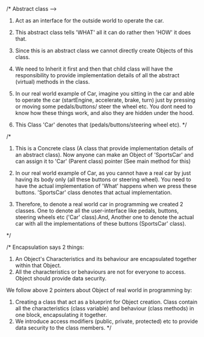 /*
Abstract class --> 
1. Act as an interface for the outside world to operate the car. 
2. This abstract class tells 'WHAT' all it can do rather then 'HOW' it does that.
3. Since this is an abstract class we cannot directly create Objects of this class. 
4. We need to Inherit it first and then that child class will have the responsibility to 
provide implementation details of all the abstract (virtual) methods in the class.

5. In our real world example of Car, imagine you sitting in the car and able to operate
the car (startEngine, accelerate, brake, turn) just by pressing or moving some
pedals/buttons/ steer the wheel etc. You dont need to know how these things work, and
also they are hidden under the hood.
6. This Class 'Car' denotes that (pedals/buttons/steering wheel etc). 
*/



/*
1. This is a Concrete class (A class that provide implementation details of an abstract class).
Now anyone can make an Object of 'SportsCar' and can assign it to 'Car' (Parent class) pointer 
(See main method for this)

2. In our real world example of Car, as you cannot have a real car by just having its body only
(all these buttons or steering wheel). You need to have the actual implementation of 'What' happens
when we press these buttons. 'SportsCar' class denotes that actual implementation. 

3. Therefore, to denote a real world car in programming we created 2 classes.
One to denote all the user-interface like pedals, buttons, steering wheels etc ('Car' class).And,
Another one to denote the actual car with all the implementations of these buttons (SportsCar' class).
 
*/


/*
Encapsulation says 2 things:
1. An Object's Characteristics and its behaviour are encapsulated together
within that Object.
2. All the characteristics or behaviours are not for everyone to access.
Object should provide data security.

We follow above 2 pointers about Object of real world in programming by:
1. Creating a class that act as a blueprint for Object creation. Class contain
all the characteristics (class variable) and behaviour (class methods) in one block,
encapsulating it together.
2. We introduce access modifiers (public, private, protected) etc to provide data
security to the class members.
*/